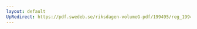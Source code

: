 ```yaml
---
layout: default
UpRedirect: https://pdf.swedeb.se/riksdagen-volumeG-pdf/199495/reg_199495/reg_199495_0161.pdf
---
```

